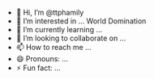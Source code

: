 - 👋 Hi, I’m @ttphamily
- 👀 I’m interested in ... World Domination
- 🌱 I’m currently learning ...
- 💞️ I’m looking to collaborate on ...
- 📫 How to reach me ...
- 😄 Pronouns: ...
- ⚡ Fun fact: ...

<!---
ttphamily/ttphamily is a ✨ special ✨ repository because its `README.md` (this file) appears on your GitHub profile.
You can click the Preview link to take a look at your changes.
--->

